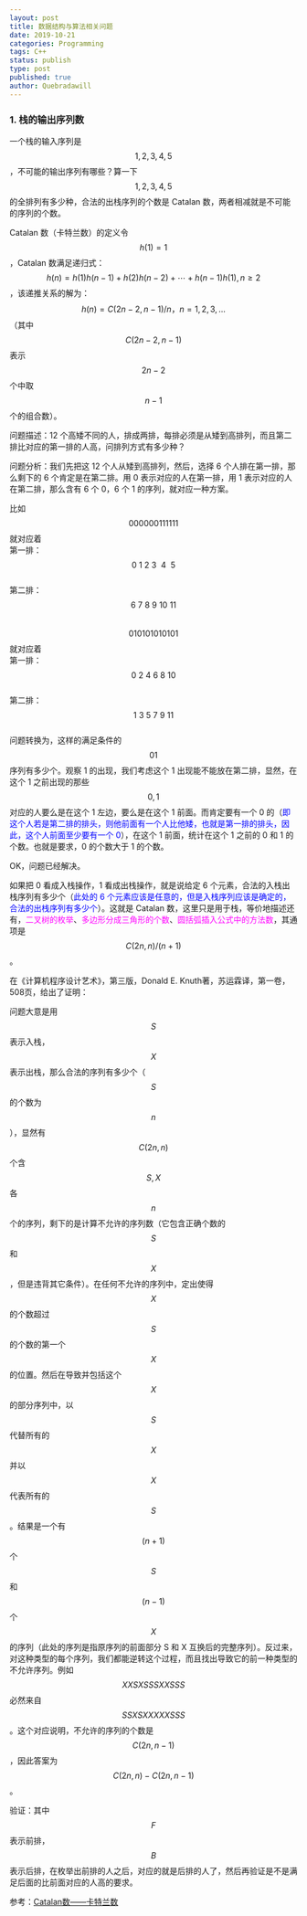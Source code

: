 ```yaml
---
layout: post
title: 数据结构与算法相关问题
date: 2019-10-21
categories: Programming
tags: C++
status: publish
type: post
published: true
author: Quebradawill
---
```


### 1. 栈的输出序列数

一个栈的输入序列是 $$1,2,3,4,5$$，不可能的输出序列有哪些？算一下 $$1,2,3,4,5$$ 的全排列有多少种，合法的出栈序列的个数是 Catalan 数，两者相减就是不可能的序列的个数。

Catalan 数（卡特兰数）的定义令 $$h(1)=1$$，Catalan 数满足递归式：$$h(n) = h(1) h(n-1) + h(2) h(n-2) + \cdots + h(n-1) h(1), n \geq 2$$，该递推关系的解为：$$h(n) = C(2n-2,n-1)/n，n=1,2,3,...$$（其中 $$C(2n-2,n-1)$$ 表示 $$2n-2$$ 个中取 $$n-1$$ 个的组合数）。

问题描述：12 个高矮不同的人，排成两排，每排必须是从矮到高排列，而且第二排比对应的第一排的人高，问排列方式有多少种？

问题分析：我们先把这 12 个人从矮到高排列，然后，选择 6 个人排在第一排，那么剩下的 6 个肯定是在第二排。用 0 表示对应的人在第一排，用 1 表示对应的人在第二排，那么含有 6 个 0，6 个 1 的序列，就对应一种方案。

比如 $$000000111111$$ 就对应着<br>
第一排：$$ 0 \ 1 \ 2 \ 3\ \ 4\ \ 5$$ <br>
第二排：$$ 6 \ 7 \ 8 \ 9 \ 10 \ 11$$<br>
$$010101010101$$ 就对应着<br>
第一排：$$ 0 \ 2 \ 4 \ 6 \ 8 \ 10$$<br>
第二排：$$1 \ 3 \ 5 \ 7 \ 9 \ 11$$<br>
问题转换为，这样的满足条件的 $$01$$ 序列有多少个。观察 1 的出现，我们考虑这个 1 出现能不能放在第二排，显然，在这个 1 之前出现的那些 $$0,1$$ 对应的人要么是在这个 1 左边，要么是在这个 1 前面。而肯定要有一个 0 的（<font color='blue'>即这个人若是第二排的排头，则他前面有一个人比他矮，也就是第一排的排头，因此，这个人前面至少要有一个 0</font>），在这个 1 前面，统计在这个 1 之前的 0 和 1 的个数。也就是要求，0 的个数大于 1 的个数。

OK，问题已经解决。

如果把 0 看成入栈操作，1 看成出栈操作，就是说给定 6 个元素，合法的入栈出栈序列有多少个（<font color='blue'>此处的 6 个元素应该是任意的，但是入栈序列应该是确定的，合法的出栈序列有多少个</font>）。这就是 Catalan 数，这里只是用于栈，等价地描述还有，<font color='magenta'>二叉树的枚举</font>、<font color='magenta'>多边形分成三角形的个数</font>、<font color='magenta'>圆括弧插入公式中的方法数</font>，其通项是 $$C(2n, n)/(n+1)$$。

在《计算机程序设计艺术》，第三版，Donald E. Knuth著，苏运霖译，第一卷，508页，给出了证明：

问题大意是用 $$S$$ 表示入栈，$$X$$ 表示出栈，那么合法的序列有多少个（$$S$$ 的个数为 $$n$$），显然有 $$C(2n, n)$$ 个含 $$S, X$$ 各 $$n$$ 个的序列，剩下的是计算不允许的序列数（它包含正确个数的 $$S$$ 和 $$X$$，但是违背其它条件）。在任何不允许的序列中，定出使得 $$X$$ 的个数超过 $$S$$ 的个数的第一个 $$X$$ 的位置。然后在导致并包括这个 $$X$$ 的部分序列中，以 $$S$$ 代替所有的 $$X$$ 并以 $$X$$ 代表所有的 $$S$$。结果是一个有 $$(n+1)$$ 个 $$S$$ 和 $$(n-1)$$ 个 $$X$$ 的序列（此处的序列是指原序列的前面部分 S 和 X 互换后的完整序列）。反过来，对这种类型的每个序列，我们都能逆转这个过程，而且找出导致它的前一种类型的不允许序列。例如 $$XXSXSSSXXSSS$$ 必然来自 $$SSXSXXXXXSSS$$。这个对应说明，不允许的序列的个数是 $$C(2n, n-1)$$，因此答案为 $$C(2n, n) - C(2n, n-1)$$。

验证：其中 $$F$$ 表示前排，$$B$$ 表示后排，在枚举出前排的人之后，对应的就是后排的人了，然后再验证是不是满足后面的比前面对应的人高的要求。

参考：[Catalan数——卡特兰数](https://blog.csdn.net/hackbuteer1/article/details/7450250)

